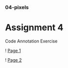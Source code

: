 ### 04-pixels
 # Assignment 4 

Code Annotation Exercise 

! [Page 1](./CodeAnnotate1.jpg) 

! [Page 2](./CodeAnnotate2.jpg) 
